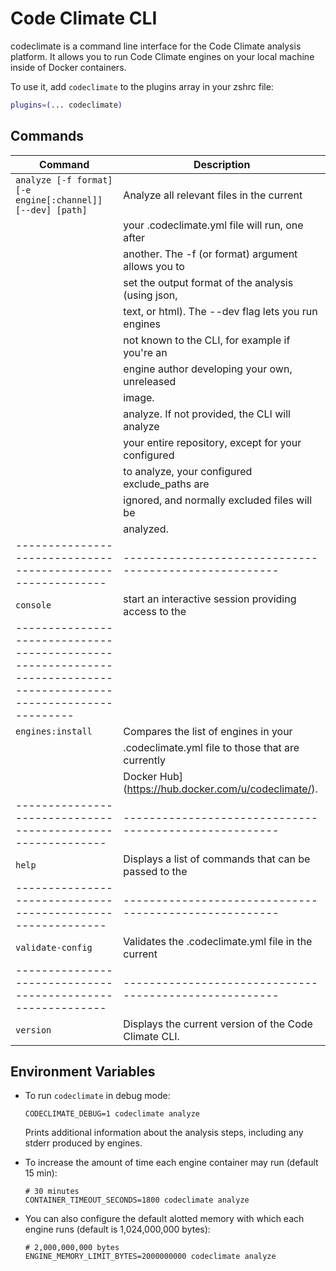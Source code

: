 # Code Climate CLI

codeclimate is a command line interface for the Code Climate analysis platform. It allows you to run Code Climate engines on your local machine inside of Docker containers.

To use it, add `codeclimate` to the plugins array in your zshrc file:

```zsh
plugins=(... codeclimate)
```

## Commands

| Command                                                   |            Description                               |
|-----------------------------------------------------------|----------------------------------------------------- |
| `analyze [-f format] [-e engine[:channel]] [--dev] [path]`|  Analyze all relevant files in the current           |  |                                                           |  working directory. All engines that are enabled in  | 
|                                                           |  your .codeclimate.yml file will run, one after      |
|                                                           |  another. The -f (or format) argument allows you to  | 
|                                                           |  set the output format of the analysis (using json,  |
|                                                           |  text, or html). The --dev flag lets you run engines | 
|                                                           |  not known to the CLI, for example if you're an      |
|                                                           |  engine author developing your own, unreleased       |
|                                                           |  image.                                              |  |                                                           |  You can optionally provide a specific path to       |
|                                                           |  analyze. If not provided, the CLI will analyze      |  
|                                                           |  your entire repository, except for your configured  |  |                                                           |  exclude_paths. When you do provide an explicit path | 
|                                                           |  to analyze, your configured exclude_paths are       |
|                                                           |  ignored, and normally excluded files will be        |
|                                                           |  analyzed.                                           |
|-----------------------------------------------------------|------------------------------------------------------| 
| `console`                                                 |  start an interactive session providing access to the|  |                                                           |  classes within the CLI. Useful for engine developers|  |                                                           |  and maintainers.                                    |
|------------------------------------------------------------------------------------------------------------------|
| `engines:install`                                         |  Compares the list of engines in your                |
|                                                           |  .codeclimate.yml file to those that are currently   |  |                                                           |  installed, then installs any missing engines.       |  |------------------------------------------------------------------------------------------------------------------|  | `engines:list`                                            | Lists all available engines in the [Code Climate     |
|                                                           | Docker Hub](https://hub.docker.com/u/codeclimate/).  | 
|-----------------------------------------------------------|------------------------------------------------------|
| `help`                                                    | Displays a list of commands that can be passed to the|  |                                                           | Code Climate CLI.                                    |
|-----------------------------------------------------------|------------------------------------------------------|
| `validate-config`                                         | Validates the .codeclimate.yml file in the current   |  |                                                           | working directory.                                   |
|-----------------------------------------------------------|------------------------------------------------------|
| `version`                                                 | Displays the current version of the Code Climate CLI.|

## Environment Variables

* To run `codeclimate` in debug mode:

  ```
  CODECLIMATE_DEBUG=1 codeclimate analyze
  ```

  Prints additional information about the analysis steps, including any stderr
  produced by engines.

* To increase the amount of time each engine container may run (default 15 min):

  ```
  # 30 minutes
  CONTAINER_TIMEOUT_SECONDS=1800 codeclimate analyze
  ```

* You can also configure the default alotted memory with which each engine runs
  (default is 1,024,000,000 bytes):

  ```
  # 2,000,000,000 bytes
  ENGINE_MEMORY_LIMIT_BYTES=2000000000 codeclimate analyze
  ```